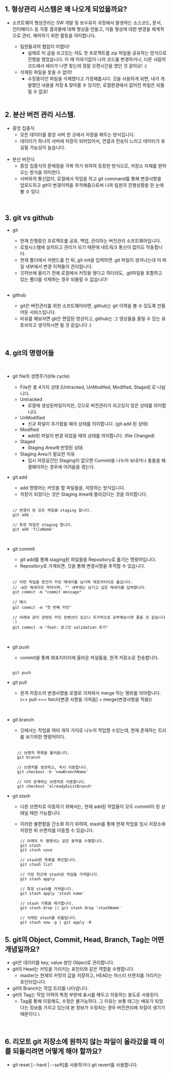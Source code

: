 ## 1. 형상관리 시스템은 왜 나오게 되었을까요?

- 소프트웨어 형상관리는 SW 개발 및 보수유지 과정에서 발생하는 소스코드, 문서, 인터페이스 등 각종 결과물에 대해 형상을 만들고, 이들 형상에 대한 변경을 체계적으로 관리, 제어하기 위한 활동을 의미합니다.

  - 팀원들과의 협업이 어렵다!
    - 실제로 이 글을 쓰고있는 저도 첫 프로젝트를 zip 파일을 공유하는 방식으로 진행을 했었습니다. 이 때 이야기없이 나의 코드를 변경하거나, 다른 사람의 코드에서 에러가 나면 찾는데 정말 오랜시간을 썼던 것 같아요! :(
  - 삭제된 파일을 찾을 수 없어!
    - 수정중이던 파일을 삭제했다고 가정해봅시다. 깃을 사용하게 되면, 내가 개발했던 내용을 저장 & 찾아올 수 있지만, 로컬환경에서 없어진 파일은 되돌릴 수 없죠!

  <br/>

## 2. 분산 버전 관리 시스템.

- 중앙 집중식
  - 모든 데이터를 중앙 서버 한 곳에서 저장을 해두는 방식입니다.
  - 데이터가 하나의 서버에 저장이 되어있어서, 연결과 전송이 느리고 데이터가 유실될 가능성이 높습니다.
    <br/><br/>
- 분산 버전식
  - 중앙 집중식의 문제점을 극복 하기 위하여 등장한 방식으로, 저장소 자체를 받아오는 방식을 의미한다.
  - 서버와의 통신없이, 로컬에서 작업을 하고 git command를 통해 변경사항을 업로드하고 git이 변경이력을 추적해줌으로써 나와 팀원의 진행상황을 한 눈에 볼 수 있다.

<br/>

## 3. git vs github

- git

  - 현재 진행중인 프로젝트를 공유, 백업, 관리하는 버전관리 소프트웨어입니다.
  - 로컬시스템에 설치되고 관리가 되기 때문에 네트워크 통신이 없이도 작동합니다.
  - 현재 폴더에서 커맨드를 킨 뒤, git init을 입력하면 .git 파일이 생겨나는데 이 파일 내부에서 변경 이력들이 관리됩니다.
  - 깃허브에 올리기 전에 로컬에서 커밋을 했다고 하더라도, .git파일을 포함하고 있는 폴더를 삭제하는 경우 되돌릴 수 없습니다!

  <br/>

- github
  - git은 버전관리를 위한 소프트웨어라면, github는 git 이력을 볼 수 있도록 만들어둔 서비스입니다.
  - 비유를 해보자면 git은 편집된 영상이고, github는 그 영상들을 올릴 수 있는 유튜브라고 생각하시면 될 것 같습니다 :)

<br/>

## 4. git의 명령어들

<br>

- git file의 생명주기(life cycle)

  - File은 총 4가지 상태 [Untracked, UnModifed, Modified, Staged] 로 나뉩니다.
  - Untracked
    - 로컬에 생성된파일이지만, 깃으로 버전관리가 되고있지 않은 상태를 의미합니다.
  - UnModified
    - 신규 파일이 추가됬을 때의 상태를 의미합니다. (git add 된 상태)
  - Modified
    - add된 파일이 변경 되었을 때의 상태를 의미합니다. (file Changed)
  - Staged
    - Staging Area에 반영된 상태.
  - Staging Area가 필요한 이유
    - 임시 저장공간인 Staging이 없으면 Commit을 나누어 보내거나 충돌을 해결해야하는 경우에 어려움을 겪는다.

- git add

  - add 명령어는 커밋을 할 파일들을, 저장하는 방식입니다.
  - 저장이 되었다는 것은 Staging Area에 올라갔다는 것을 의미합니다.
    <br/><br/>

  ```
  // 변경이 된 모든 파일을 staging 합니다.
  git add .

  // 특정 파일만 staging 합니다.
  git add 'fileName'
  ```

  <br/>

- git commit

  - git add를 통해 staging된 파일들을 Repository로 옮기는 명령어입니다.
  - Repository로 가게되면, 깃을 통해 변경사항을 추적할 수 있습니다.
    <br/><br/>

  ```
  // 어떤 작업을 한건지 커밋 메세지를 남기며 레포지터리로 옮깁니다.
  // -m은 메세지의 약자이며, "" 내부에는 남기고 싶은 메세지를 입력합니다.
  git commit -m "commit message"

  // 예시
  git commit -m "첫 번째 커밋"

  // 아래와 같이 관련된 커밋 컨벤션이 있으니 추가적으로 공부해보시면 좋을 것 같습니다 :)
  git commit -m "feat: 로그인 validation 추가"
  ```

  <br/>

- git push

  - commit을 통해 레포지터리에 올라온 파일들을, 원격 저장소로 전송합니다.
    <br/><br/>

  ```
  git push
  ```

- git pull
  - 원격 저장소의 변경사항을 로컬로 가져와서 merge 하는 행위를 의마합니다.
    <br/> (=> pull === fetch[변경 사항을 가져옴] + merge(변경사항을 적용))

<br/>

- git branch

  - 깃에서는 작업을 여러 개의 가지로 나누어 작업할 수있는데, 현재 존재하는 트리를 보기위한 명령어이다.
    <br/><br/>

  ```
    // 브랜치 목록을 불러옵니다.
    git branch

    // 브랜치를 생성하고, 즉시 이동합니다.
    git checkout -b 'newBranchName'

    // 이미 존재하는 브랜치로 이동합니다.
    git checkout 'alreadyExistBranch'
  ```

- git stash

  - 다른 브랜치로 이동하기 위해서는, 현재 add된 작업들이 모두 commit이 된 상태일 때만 가능합니다.
  - 이러한 불편함을 간소화 하기 위하여, stash를 통해 현재 작업을 임시 저장소에 저장한 뒤 브랜치를 이동할 수 있습니다.

    ```
    // 아래의 두 명령어는 같은 동작을 수행합니다.
    git stash
    git stash save

    // stash한 목록을 확인합니다.
    git stash list

    // 가장 최근에 stash된 작업을 가져옵니다.
    git stash apply

    // 특정 stash를 가져옵니다.
    git stash apply 'stash name'

    // stash 기록을 제거합니다.
    git stash drop || git stash drop 'stashName'

    // 삭제된 stash를 되돌립니다.
    git stash sow -p | git apply -R
    ```

## 5. git의 Object, Commit, Head, Branch, Tag는 어떤 개념일까요?

- git은 데이터를 key, value 쌍인 Object로 관리합니다.
- git의 Head는 커밋을 가리키는 포인터와 같은 역할을 수행합니다.
  - master는 현재의 커밋의 값을 저장하고, HEAD는 마스터 브랜치를 가리키는 포인터입니다.
- git의 Branch는 작업 트리를 나타냅니다.
- git의 Tag는 작업 이력의 특정 부분에 표시를 해두고 이동하는 용도로 사용된다.
  - Tag를 통해 이동해도, 수정은 불가능하다. 그 이유는 보통 태그는 배포가 되었다는 정보를 가지고 있는데 본 정보가 수정되는 경우 버전관리에 차질이 생기기 때문이다.\

<br>

## 6. 리모트 git 저장소에 원하지 않는 파일이 올라갔을 때 이를 되돌리려면 어떻게 해야 할까요?

- git reset [--hard | --soft]를 사용하거나 git revert를 사용합니다.

